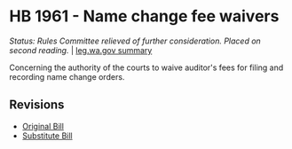 # HB 1961 - Name change fee waivers
*Status: Rules Committee relieved of further consideration.  Placed on second reading.* | [leg.wa.gov summary](https://app.leg.wa.gov/billsummary?BillNumber=1961&Year=2021)

Concerning the authority of the courts to waive auditor's fees for filing and recording name change orders.

## Revisions
* [Original Bill](1/)
* [Substitute Bill](S/)